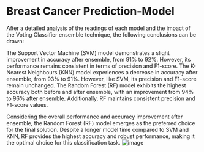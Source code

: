 # Breast Cancer Prediction-Model
After a detailed analysis of the readings of each model and the impact of the Voting Classifier ensemble technique, the following conclusions can be drawn:

The Support Vector Machine (SVM) model demonstrates a slight improvement in accuracy after ensemble, from 91% to 92%. However, its performance remains consistent in terms of precision and F1-score. The K-Nearest Neighbours (KNN) model experiences a decrease in accuracy after ensemble, from 93% to 91%. However, like SVM, its precision and F1-score remain unchanged. The Random Forest (RF) model exhibits the highest accuracy both before and after ensemble, with an improvement from 94% to 96% after ensemble. Additionally, RF maintains consistent precision and F1-score values.

Considering the overall performance and accuracy improvement after ensemble, the Random Forest (RF) model emerges as the preferred choice for the final solution. Despite a longer model time compared to SVM and KNN, RF provides the highest accuracy and robust performance, making it the optimal choice for this classification task.
![image](https://github.com/user-attachments/assets/760be260-960e-459f-827f-cf382c99f134)
